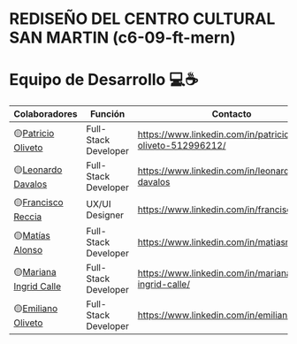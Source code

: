 # REDISEÑO DEL CENTRO CULTURAL SAN MARTIN (c6-09-ft-mern)


# Equipo de Desarrollo 💻☕

Colaboradores | Función | Contacto
------------- | ------------- | -------------
🟡[Patricio Oliveto](https://github.com/tatooliveto)  | Full-Stack Developer | https://www.linkedin.com/in/patricio-oliveto-512996212/
🟡[Leonardo Davalos](https://github.com/davaloslm)  | Full-Stack Developer | https://www.linkedin.com/in/leonardo-davalos
🟡[Francisco Reccia](https://www.behance.net/franciscoreccia) | UX/UI Designer | https://www.linkedin.com/in/franciscoreccia/                 
🟡[Matías Alonso](https://github.com/matias5804)  | Full-Stack Developer | https://www.linkedin.com/in/matiasmalonso 
🟡[Mariana Ingrid Calle](https://github.com/MarianaIngridC)  | Full-Stack Developer | https://www.linkedin.com/in/mariana-ingrid-calle/
🟡[Emiliano Oliveto](https://github.com/pulioliveto) | Full-Stack Developer | https://www.linkedin.com/in/emilianooliveto/
